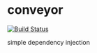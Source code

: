 # conveyor
[![Build Status](https://travis-ci.org/neoblackcap/conveyor.svg?branch=master)](https://travis-ci.org/neoblackcap/conveyor)

simple dependency injection
